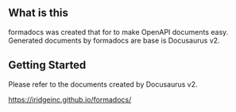 ## What is this

formadocs was created that for to make OpenAPI documents easy.  
Generated documents by formadocs are base is Docusaurus v2.

## Getting Started
Please refer to the documents created by Docusaurus v2.

https://iridgeinc.github.io/formadocs/
